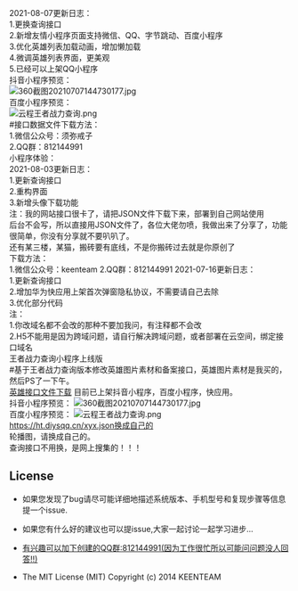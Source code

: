 2021-08-07更新日志：  
1.更换查询接口  
2.新增友情小程序页面支持微信、QQ、字节跳动、百度小程序  
3.优化英雄列表加载动画，增加懒加载  
4.微调英雄列表界面，更美观  
5.已经可以上架QQ小程序  
抖音小程序预览：  
![360截图20210707144730177.jpg](https://blog.imyc.cn/usr/uploads/2021/07/1663334583.jpg)  
百度小程序预览：  
![云程王者战力查询.png](https://blog.imyc.cn/usr/uploads/2021/07/875860555.png)  
#接口数据文件下载方法：  
1.微信公众号：须弥戒子  
2.QQ群：812144991  
小程序体验：  
2021-08-03更新日志：  
1.更新查询接口  
2.重构界面  
3.新增头像下载功能  
注：我的网站接口很卡了，请把JSON文件下载下来，部署到自己网站使用  
后台不会写，所以直接用JSON文件了，各位大佬勿喷，我做出来了分享了，功能很简单，你没有分享就不要叭叭了。  
还有某三楼，某猫，搬砖要有底线，不是你搬砖过去就是你原创了  
下载方法：  
1.微信公众号：keenteam
2.QQ群：812144991 
2021-07-16更新日志：  
1.更新查询接口  
2.增加华为快应用上架首次弹窗隐私协议，不需要请自己去除  
3.优化部分代码  
注：  
1.你改域名都不会改的那种不要加我问，有注释都不会改  
2.H5不能用是因为跨域问题，请自行解决跨域问题，或者部署在云空间，绑定接口域名  
王者战力查询小程序上线版  
#基于王者战力查询版本修改英雄图片素材和备案接口，英雄图片素材是我买的，然后PS了一下午。  
[英雄接口文件下载](https://blog.imyc.cn/usr/uploads/2021/07/1869548104.rar)
目前已上架抖音小程序，百度小程序，快应用。  
抖音小程序预览：
![360截图20210707144730177.jpg](https://blog.imyc.cn/usr/uploads/2021/07/1663334583.jpg)  
百度小程序预览：
![云程王者战力查询.png](https://blog.imyc.cn/usr/uploads/2021/07/875860555.png)  
https://ht.diysqq.cn/xyx.json换成自己的  
轮播图，请换成自己的。  
查询接口不用换，是网上搜集的！！！  

## License
- 如果您发现了bug请尽可能详细地描述系统版本、手机型号和复现步骤等信息 提一个issue.
- 如果您有什么好的建议也可以提issue,大家一起讨论一起学习进步...
- [有兴趣可以加下创建的QQ群:812144991(因为工作很忙所以可能问问题没人回答!!)](//shang.qq.com/wpa/qunwpa?idkey=ebd8d6809c83b4d6b4a18b688621cb73ded0cce092b4d1f734e071a58dd37c26) <a target="_blank" href="http://wpa.qq.com/msgrd?v=3&uin=294005139&site=qq&menu=yes"></a>

- The MIT License (MIT)                        Copyright (c) 2014 KEENTEAM
